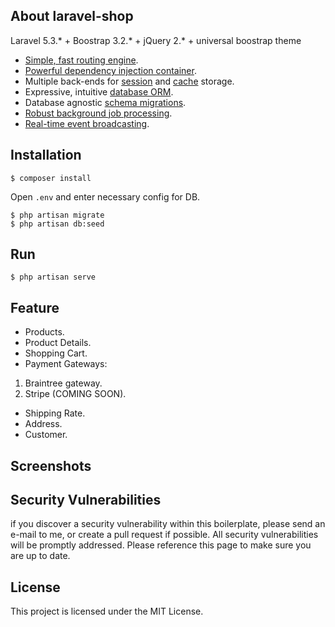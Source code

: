 ## About laravel-shop

Laravel 5.3.* + Boostrap 3.2.* + jQuery 2.* + universal boostrap theme

- [Simple, fast routing engine](https://laravel.com/docs/routing).
- [Powerful dependency injection container](https://laravel.com/docs/container).
- Multiple back-ends for [session](https://laravel.com/docs/session) and [cache](https://laravel.com/docs/cache) storage.
- Expressive, intuitive [database ORM](https://laravel.com/docs/eloquent).
- Database agnostic [schema migrations](https://laravel.com/docs/migrations).
- [Robust background job processing](https://laravel.com/docs/queues).
- [Real-time event broadcasting](https://laravel.com/docs/broadcasting).



## Installation
```
$ composer install
```

Open ```.env``` and enter necessary config for DB.

```
$ php artisan migrate
$ php artisan db:seed
```

## Run
```
$ php artisan serve
```

## Feature
* Products.
* Product Details.
* Shopping Cart.
* Payment Gateways:

1. Braintree gateway.
2. Stripe (COMING SOON).

* Shipping Rate.
* Address.
* Customer.

## Screenshots


## Security Vulnerabilities

if you discover a security vulnerability within this boilerplate,
please send an e-mail to me,
or create a pull request if possible. All security vulnerabilities will be promptly addressed.
Please reference this page to make sure you are up to date.

## License

This project is licensed under the MIT License.
